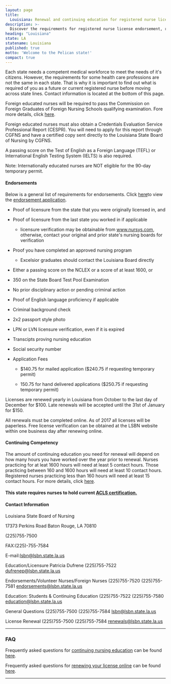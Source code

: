 ```yaml
---
layout: page
title:
  Louisiana: Renewal and continuing education for registered nurse license endorsement
description: >-
  Discover the requirements for registered nurse license endorsement, renewal, and continuing education in Louisiana. Stay current in your nursing profession.
heading: "Louisiana"
state: LA
statename: Louisiana
published: true
motto: 'Welcome to the Pelican state!'
compact: true
---
```


Each state needs a competent medical workforce to meet the needs of it's
citizens. However, the requirements for some health care professions are
not the same in each state. That is why it is important to find out what
is required of you as a future or current registered nurse before moving
across state lines. Contact information is located at the bottom of this
page.

Foreign educated nurses will be required to pass the Commission on
Foreign Graduates of Foreign Nursing Schools qualifying examination.
Fore more details, click [here](https://www.cgfns.org/).

Foreign educated nurses must also obtain a Credentials Evaluation
Service Professional Report (CESPR). You will need to apply for this
report through CGFNS and have a certified copy sent directly to the
Louisiana State Board of Nursing by CGFNS.

A passing score on the Test of English as a Foreign Language (TEFL) or
International English Testing System (IELTS) is also required.

Note: Internationally educated nurses are NOT eligible for the 90-day
temporary permit.

#### Endorsements

Below is a general list of requirements for endorsements. Click
[here](https://www.lsbn.state.la.us/Portals/1/Documents/Forms/RNEndorsementApplication.pdf)to
view the [endorsement
application](https://www.lsbn.state.la.us/Portals/1/Documents/Forms/RNEndorsementApplication.pdf).

-   Proof of licensure from the state that you were originally licensed
    in, and

-   Proof of licensure from the last state you worked in if applicable

    -   licensure verification may be obtainable from www.nursys.com,
        otherwise, contact your original and prior state's nursing
        boards for verification

-   Proof you have completed an approved nursing program

    -   Excelsior graduates should contact the Louisiana Board directly

-   Either a passing score on the NCLEX or a score of at least 1600, or

-   350 on the State Board Test Pool Examination

-   No prior disciplinary action or pending criminal action

-   Proof of English language proficiency if applicable

-   Criminal background check

-   2x2 passport style photo

-   LPN or LVN licensure verification, even if it is expired

-   Transcipts proving nursing education

-   Social security number

-   Application Fees

    -   \$140.75 for mailed application (\$240.75 if requesting
        temporary permit)

    -   150.75 for hand delivered applications (\$250.75 if requesting
        temporary permit)

Licenses are renewed yearly in Louisiana from October to the last day of
December for \$100. Late renewals will be accepted until the 31st of
January for \$150.

All renewals must be completed online. As of 2017 all licenses will be
paperless. Free license verification can be obtained at the LSBN website
within one business day after renewing online.

#### Continuing Competency

The amount of continuing education you need for renewal will depend on
how many hours you have worked over the year prior to renewal. Nurses
practicing for at leat 1600 hours will need at least 5 contact hours.
Those practicing between 160 and 1600 hours will need at least 10
contact hours. Registered nurses practicing less than 160 hours will
need at least 15 contact hours. For more details, click
[here](https://www.lsbn.state.la.us/Portals/1/Documents/Forms/CEReq.pdf).

#### This state requires nurses to hold current [ACLS certification.](https://www.acls.net/louisiana-acls-pals-bls.htm)

#### Contact Information

Louisiana State Board of Nursing

17373 Perkins Road
Baton Rouge, LA 70810

(225)755-7500

FAX:(225)-755-7584

E-mail:lsbn@lsbn.state.la.us

Education/Licensure Patricia Dufrene (225)755-7522
dufrenep@lsbn.state.la.us

Endorsements/Volunteer Nurses/Foreign Nurses (225)755-7520 (225)755-7581
endorsements@lsbn.state.la.us

Education: Students & Continuing Education (225)755-7522 (225)755-7580
education@lsbn.state.la.us

General Questions (225)755-7500 (225)755-7584 lsbn@lsbn.state.la.us

License Renewal (225)755-7500 (225)755-7584 renewals@lsbn.state.la.us

* * * * *

### FAQ

Frequently asked questions for [continuing nursing
education](https://www.lsbn.state.la.us/FAQS/ContinuingEducation(CE)AuditFAQ.aspx)
can be found
[here](https://www.lsbn.state.la.us/FAQS/ContinuingEducation(CE)AuditFAQ.aspx).

Frequently asked questions for [renewing your license
online](https://www.lsbn.state.la.us/FAQS/OnlineLicenseRenewalFAQ.aspx)
can be found
[here](https://www.lsbn.state.la.us/FAQS/OnlineLicenseRenewalFAQ.aspx).

* * * * *
